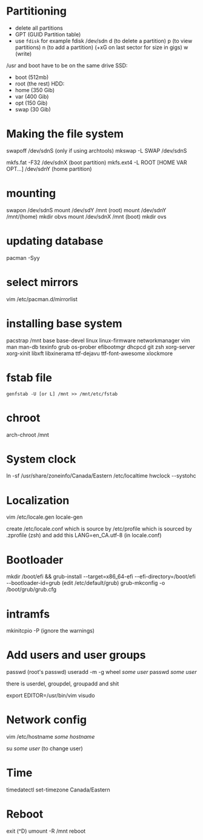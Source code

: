 # Partitioning
  - delete all partitions
  - GPT (GUID Partition table)
  - use `fdisk` for example
fdisk /dev/sdn
d (to delete a partition)
p (to view partitions)
n (to add a partition)
(+xG on last sector for size in gigs)
w (write)

/usr and boot have to be on the same drive
SSD:
  - boot (512mb)
  - root (the rest)
HDD:
  - home (350 Gib)
  - var  (400 Gib)
  - opt  (150 Gib)
  - swap (30  Gib)

# Making the file system
swapoff /dev/sdnS (only if using archtools)
mkswap -L SWAP /dev/sdnS

mkfs.fat -F32 /dev/sdnX (boot partition)
mkfs.ext4 -L ROOT [HOME VAR OPT...] /dev/sdnY (home partition)

<!--
Setting up swapspace version 1, size = 16 GiB (17179865088 bytes)
LABEL=SWAP, UUID=37283163-fe63-49d0-8b6c-714b21702823
-->
# mounting
swapon /dev/sdnS
mount /dev/sdY /mnt (root)
mount /dev/sdnY /mnt/(home) mkdir obvs
mount /dev/sdnX /mnt (boot) mkdir ovs

# updating database
pacman -Syy

# select mirrors
vim /etc/pacman.d/mirrorlist

# installing base system
pacstrap /mnt base base-devel linux linux-firmware networkmanager vim man man-db texinfo grub os-prober efibootmgr dhcpcd git zsh xorg-server xorg-xinit libxft libxinerama ttf-dejavu ttf-font-awesome xlockmore

# fstab file
`genfstab -U [or L] /mnt >> /mnt/etc/fstab`

# chroot
arch-chroot /mnt

# System clock
ln -sf /usr/share/zoneinfo/Canada/Eastern /etc/localtime
hwclock --systohc

# Localization
vim /etc/locale.gen
locale-gen
<!--en_CA.UTF-8 -->
<!--en_CA ISO-8859-1-->

create /etc/locale.conf which is source by /etc/profile which is sourced by .zprofile (zsh) and add this
LANG=en_CA.utf-8 (in locale.conf)

# Bootloader
mkdir /boot/efi && grub-install --target=x86_64-efi --efi-directory=/boot/efi --bootloader-id=grub
(edit /etc/default/grub)
grub-mkconfig -o /boot/grub/grub.cfg

# intramfs
mkinitcpio -P (ignore the warnings)

# Add users and user groups
passwd (root's passwd)
useradd -m -g wheel *some user*
passwd *some user*

there is userdel, groupdel, groupadd and shit

export EDITOR=/usr/bin/vim
visudo

# Network config
vim /etc/hostname
*some hostname*

su *some user* (to change user)

# Time
timedatectl set-timezone Canada/Eastern

# Reboot
exit (^D)
umount -R /mnt
reboot
